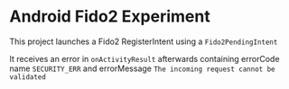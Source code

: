 # Android Fido2 Experiment

This project launches a Fido2 RegisterIntent using a `Fido2PendingIntent`

It receives an error in `onActivityResult` afterwards containing errorCode name `SECURITY_ERR`
and errorMessage `The incoming request cannot be validated`